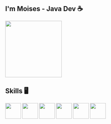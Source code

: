 ## I'm Moises - Java Dev ☕
<div align="left">
	<img height="180em" src="https://github-readme-stats.vercel.app/api?username=moisescaldas&show_icons=true&theme=radical&include_all_commits=true&count_private=true" />
</div>

## Skills :desktop_computer:
<div>
  	<img height="50px" src="https://cdn.jsdelivr.net/gh/devicons/devicon/icons/java/java-original.svg" />
	<img height="50px" src="https://cdn.jsdelivr.net/gh/devicons/devicon/icons/bash/bash-original.svg" />
	<img height="50px" src="https://cdn.jsdelivr.net/gh/devicons/devicon/icons/javascript/javascript-original.svg" />
	<img height="50px" src="https://cdn.jsdelivr.net/gh/devicons/devicon/icons/html5/html5-original.svg" />
        <img height="50px" src="https://cdn.jsdelivr.net/gh/devicons/devicon/icons/css3/css3-plain.svg" />          
	<img height="50px" src="https://cdn.jsdelivr.net/gh/devicons/devicon/icons/python/python-original-wordmark.svg" />
</div>
